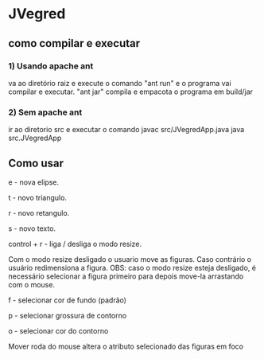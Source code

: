 # JVegred
## como compilar e executar
### 1) Usando apache ant
va ao diretório raiz e
execute o comando "ant run" e o programa vai compilar e executar.
"ant jar" compila e empacota o programa em build/jar
### 2) Sem apache ant
ir ao diretorio src e executar o comando
javac src/JVegredApp.java
java src.JVegredApp
## Como usar
e - nova elipse.

t - novo triangulo.

r - novo retangulo.

s - novo texto.

control + r - liga / desliga o modo resize.

Com o modo resize desligado o usuario move as figuras. Caso contrário o usuário redimensiona a figura.
OBS: caso o modo resize esteja desligado, é necessário selecionar a figura primeiro para depois move-la arrastando com o mouse.

f - selecionar cor de fundo (padrão)

p - selecionar grossura de contorno

o - selecionar cor do contorno

Mover roda do mouse altera o atributo selecionado das figuras em foco